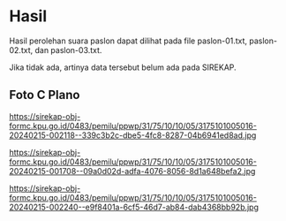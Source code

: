 # Hasil

Hasil perolehan suara paslon dapat dilihat pada file paslon-01.txt, paslon-02.txt, dan paslon-03.txt.

Jika tidak ada, artinya data tersebut belum ada pada SIREKAP.

## Foto C Plano

https://sirekap-obj-formc.kpu.go.id/0483/pemilu/ppwp/31/75/10/10/05/3175101005016-20240215-002118--339c3b2c-dbe5-4fc8-8287-04b6941ed8ad.jpg

https://sirekap-obj-formc.kpu.go.id/0483/pemilu/ppwp/31/75/10/10/05/3175101005016-20240215-001708--09a0d02d-adfa-4076-8056-8d1a648befa2.jpg

https://sirekap-obj-formc.kpu.go.id/0483/pemilu/ppwp/31/75/10/10/05/3175101005016-20240215-002240--e9f8401a-6cf5-46d7-ab84-dab4368bb92b.jpg
